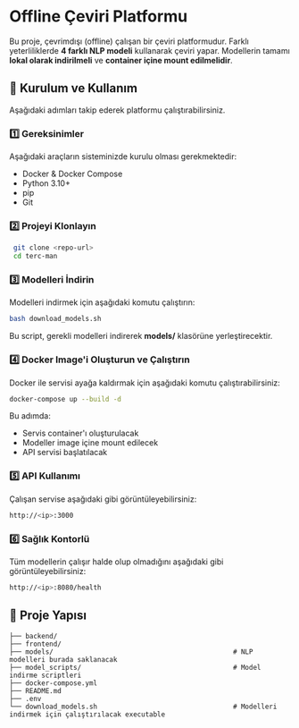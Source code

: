 # Offline Çeviri Platformu

Bu proje, çevrimdışı (offline) çalışan bir çeviri platformudur. Farklı yeterliliklerde **4 farklı NLP modeli** kullanarak çeviri yapar. Modellerin tamamı **lokal olarak indirilmeli** ve **container içine mount edilmelidir**.

## 🚀 Kurulum ve Kullanım

Aşağıdaki adımları takip ederek platformu çalıştırabilirsiniz.

### 1️⃣ Gereksinimler

Aşağıdaki araçların sisteminizde kurulu olması gerekmektedir:
- Docker & Docker Compose
- Python 3.10+
- pip
- Git

### 2️⃣ Projeyi Klonlayın
```bash
 git clone <repo-url>
 cd terc-man
```

### 3️⃣ Modelleri İndirin

Modelleri indirmek için aşağıdaki komutu çalıştırın:
```bash
bash download_models.sh
```
Bu script, gerekli modelleri indirerek **models/** klasörüne yerleştirecektir.

### 4️⃣ Docker Image'i Oluşturun ve Çalıştırın

Docker ile servisi ayağa kaldırmak için aşağıdaki komutu çalıştırabilirsiniz:
```bash
docker-compose up --build -d
```
Bu adımda:
- Servis container'ı oluşturulacak
- Modeller image içine mount edilecek
- API servisi başlatılacak

### 5️⃣ API Kullanımı

Çalışan servise aşağıdaki gibi görüntüleyebilirsiniz:
```bash
http://<ip>:3000
```

### 6️⃣ Sağlık Kontorlü

Tüm modellerin çalışır halde olup olmadığını aşağıdaki gibi görüntüleyebilirsiniz:
```bash
http://<ip>:8080/health
```


## 📂 Proje Yapısı
```
├── backend/
├── frontend/
├── models/                                             # NLP modelleri burada saklanacak
├── model_scripts/                                      # Model indirme scriptleri
├── docker-compose.yml
├── README.md
├── .env
└── download_models.sh                                  # Modelleri indirmek için çalıştırılacak executable
```